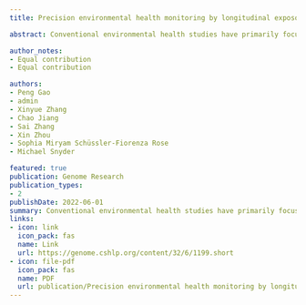 ```yaml
---
title: Precision environmental health monitoring by longitudinal exposome and multi-omics profiling

abstract: Conventional environmental health studies have primarily focused on limited environmental stressors at the population level, which lacks the power to dissect the complexity and heterogeneity of individualized environmental exposures. Here, as a pilot case study, we integrated deep-profiled longitudinal personal exposome and internal multi-omics to systematically investigate how the exposome shapes a single individual's phenome. We annotated thousands of chemical and biological components in the personal exposome cloud and found they were significantly correlated with thousands of internal biomolecules, which was further cross-validated using corresponding clinical data. Our results showed that agrochemicals and fungi predominated in the highly diverse and dynamic personal exposome, and the biomolecules and pathways related to the individual's immune system, kidney, and liver were highly …

author_notes:
- Equal contribution
- Equal contribution

authors:
- Peng Gao
- admin
- Xinyue Zhang
- Chao Jiang
- Sai Zhang
- Xin Zhou
- Sophia Miryam Schüssler-Fiorenza Rose
- Michael Snyder

featured: true
publication: Genome Research
publication_types:
- 2
publishDate: 2022-06-01
summary: Conventional environmental health studies have primarily focused on limited environmental stressors at the population level, which lacks the power to dissect the complexity and heterogeneity of individualized environmental exposures. Here, as a pilot case study, we integrated deep-profiled longitudinal personal exposome and internal multi-omics to systematically investigate how the exposome shapes a single individual's phenome. We annotated thousands of chemical and biological components in the personal exposome cloud and found they were significantly correlated with thousands of internal biomolecules, which was further cross-validated using corresponding clinical data. Our results showed that agrochemicals and fungi predominated in the highly diverse and dynamic personal exposome, and the biomolecules and pathways related to the individual's immune system, kidney, and liver were highly …
links:
- icon: link
  icon_pack: fas
  name: Link
  url: https://genome.cshlp.org/content/32/6/1199.short
- icon: file-pdf
  icon_pack: fas
  name: PDF
  url: publication/Precision environmental health monitoring by longitudinal exposome and multi-omics profiling.pdf
---
```

